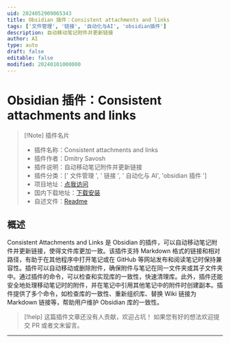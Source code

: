 ```yaml
---
uid: 2024052909065343
title: Obsidian 插件：Consistent attachments and links
tags: ['文件管理', '链接', '自动化与AI', 'obsidian插件']
description: 自动移动笔记附件并更新链接
author: AI
type: auto
draft: false
editable: false
modified: 20240101000000
---
```


# Obsidian 插件：Consistent attachments and links

> [!Note] 插件名片
> - 插件名称：Consistent attachments and links
> - 插件作者：Dmitry Savosh
> - 插件说明：自动移动笔记附件并更新链接
> - 插件分类：[' 文件管理 ', ' 链接 ', ' 自动化与 AI', 'obsidian 插件 ']
> - 项目地址：[点我访问](https://github.com/dy-sh/obsidian-consistent-attachments-and-links)
> - 国内下载地址：[下载安装](https://pkmer.cn/products/plugin/pluginMarket/?consistent-attachments-and-links)
> - 自述文件：[Readme](https://ghproxy.net/https://raw.githubusercontent.com/dy-sh/obsidian-consistent-attachments-and-links/master/README.md)

## 概述

Consistent Attachments and Links 是 Obsidian 的插件，可以自动移动笔记附件并更新链接，使得文件库更加一致。该插件支持 Markdown 格式的链接和相对路径，有助于在其他程序中打开笔记或在 GitHub 等网站发布和阅读笔记时保持兼容性。插件可以自动移动或删除附件，确保附件与笔记在同一文件夹或其子文件夹中。通过插件的命令，可以检查和实现库的一致性，快速清理库。此外，插件还能安全地处理移动笔记时的附件，并在笔记中引用其他笔记中的附件时创建副本。插件提供了多个命令，如检查库的一致性、重新组织库、替换 Wiki 链接为 Markdown 链接等，帮助用户维护 Obsidian 库的一致性。

> [!help]
> 这篇插件文章还没有人贡献，欢迎占坑！
> 如果您有好的想法欢迎提交 PR 或者文末留言。

---



